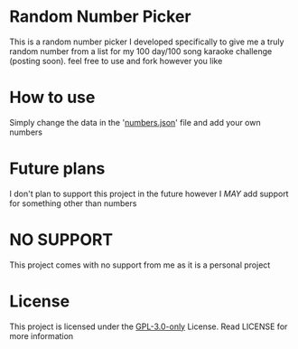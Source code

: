 # Random Number Picker
This is a random number picker I developed specifically to give me a truly random number from a list for my 100 day/100 song karaoke challenge (posting soon). feel free to use and fork however you like

# How to use
Simply change the data in the '[numbers.json](./numbers.json)' file and add your own numbers

# Future plans
I don't plan to support this project in the future however I *MAY* add support for something other than numbers

# NO SUPPORT
This project comes with no support from me as it is a personal project

# License
This project is licensed under the [GPL-3.0-only](./LICENSE) License. Read LICENSE for more information